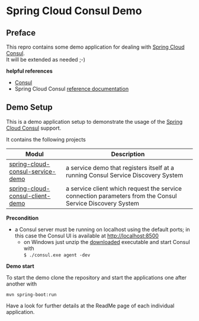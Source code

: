 # Spring Cloud Consul Demo

## Preface

This repro contains some demo application for dealing with [Spring Cloud Consul](http://cloud.spring.io/spring-cloud-static/Dalston.SR1/#_spring_cloud_consul).  
It will be extended as needed ;-)

**helpful references**
* [Consul](https://www.consul.io/intro/index.html)
* Spring Cloud Consul [reference documentation](http://cloud.spring.io/spring-cloud-static/Dalston.SR1/#_spring_cloud_consul) 


## Demo Setup

This is a demo application setup to demonstrate the usage of the [Spring Cloud Consul](http://cloud.spring.io/spring-cloud-static/Dalston.SR1/#_spring_cloud_consul) support.

It contains the following projects

|Modul                           |Description                                      |
|--------------------------------|-------------------------------------------------|
|[spring-cloud-consul-service-demo](spring-cloud-consul-service-demo)|a service demo that registers itself at a running Consul Service Discovery System|
|[spring-cloud-consul-client-demo](spring-cloud-consul-client-demo)|a service client which request the service connection parameters from the Consul Service Discovery System|

**Precondition**

* a Consul server must be running on localhost using the default ports; in this case the Consul UI is available at [http://localhost:8500](http://localhost:8500)
  * on Windows just unzip the [downloaded](https://www.consul.io/downloads.html) executable and start Consul with  
  `$ ./consul.exe agent -dev`

**Demo start**

To start the demo clone the repository and start the applications one after another with

    mvn spring-boot:run

Have a look for further details at the ReadMe page of each individual application.
